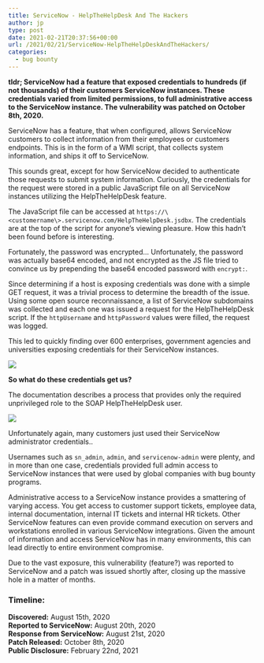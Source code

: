 ```yaml
---
title: ServiceNow - HelpTheHelpDesk And The Hackers
author: jp
type: post
date: 2021-02-21T20:37:56+00:00
url: /2021/02/21/ServiceNow-HelpTheHelpDeskAndTheHackers/
categories:
  - bug bounty
---
```


**tldr; ServiceNow had a feature that exposed credentials to hundreds (if not thousands) of their customers ServiceNow instances. These credentials varied from limited permissions, to full administrative access to the ServiceNow instance. The vulnerability was patched on October 8th, 2020.**

ServiceNow has a feature, that when configured, allows ServiceNow customers to collect information from their employees or customers endpoints. This is in the form of a WMI script, that collects system information, and ships it off to ServiceNow. 

This sounds great, except for how ServiceNow decided to authenticate those requests to submit system information. Curiously, the credentials for the request were stored in a public JavaScript file on all ServiceNow instances utilizing the HelpTheHelpDesk feature. 

The JavaScript file can be accessed at `https://\<customername\>.servicenow.com/HelpTheHelpDesk.jsdbx`. The credentials are at the top of the script for anyone’s viewing pleasure. How this hadn’t been found before is interesting. 

Fortunately, the password was encrypted... Unfortunately, the password was actually base64 encoded, and not encrypted as the JS file tried to convince us by prepending the base64 encoded password with `encrypt:`.

Since determining if a host is exposing credentials was done with a simple GET request, it was a trivial process to determine the breadth of the issue. Using some open source reconnaissance, a list of ServiceNow subdomains was collected and each one was issued a request for the HelpTheHelpDesk script. If the `httpUsername` and `httpPassword` values were filled, the request was logged. 

This led to quickly finding over 600 enterprises, government agencies and universities exposing credentials for their ServiceNow instances. 


![](https://paper-attachments.dropbox.com/s_950FE6053E05F52791508FF8799E8027016BE6B9BAB57C646249306A732842EE_1613888606369_image.png)


**So what do these credentials get us?**

The documentation describes a process that provides only the required unprivileged role to the SOAP HelpTheHelpDesk user. 

![](https://paper-attachments.dropbox.com/s_950FE6053E05F52791508FF8799E8027016BE6B9BAB57C646249306A732842EE_1613889501817_image.png)


Unfortunately again, many customers just used their ServiceNow administrator credentials..

Usernames such as `sn_admin`, `admin`, and `servicenow-admin` were plenty, and in more than one case, credentials provided full admin access to ServiceNow instances that were used by global companies with bug bounty programs. 

Administrative access to a ServiceNow instance provides a smattering of varying access. You get access to customer support tickets, employee data, internal documentation, internal IT tickets and internal HR tickets. Other ServiceNow features can even provide command execution on servers and workstations enrolled in various ServiceNow integrations. Given the amount of information and access ServiceNow has in many environments, this can lead directly to entire environment compromise. 

Due to the vast exposure, this vulnerability (feature?) was reported to ServiceNow and a patch was issued shortly after, closing up the massive hole in a matter of months. 

### **Timeline:**

**Discovered:** August 15th, 2020\
**Reported to ServiceNow:** August 20th, 2020\
**Response from ServiceNow:** August 21st, 2020\
**Patch Released:** October 8th, 2020\
**Public Disclosure:** February 22nd, 2021




